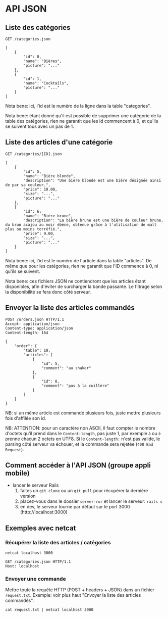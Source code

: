 API JSON
========

Liste des catégories
--------------------

`GET /categories.json`

```
[
	{
		"id": 0,
		"name": "Bières",
		"picture": "..."
	},
	{
		"id": 1,
		"name": "Cocktails",
		"picture": "..."
	}
]
```

Nota bene: ici, l'id est le numéro de la ligne dans la table "categories".

Nota bene: étant donné qu'il est possible de supprimer une catégorie de la table des catégories, rien ne garantit que les id commencent à 0, et qu'ils se suivent tous avec un pas de 1.


Liste des articles d'une catégorie
----------------------------------

`GET /categories/[ID].json`

```
[
	{
		"id": 5,
		"name": "Bière blonde",
		"description": "Une bière blonde est une bière désignée ainsi de par sa couleur.",
		"price": 10.00,
		"size": "...",
		"picture": "..."
	},
	{
		"id": 6;
		"name": "Bière brune",
		"description": "La bière brune est une bière de couleur brune, du brun acajou au noir ébène, obtenue grâce à l'utilisation de malt plus ou moins torréfié.",
		"price": 9.00,
		"size": "...",
		"picture": "..."
	}
]
```

Nota bene: ici, l'id est le numéro de l'article dans la table "articles". De même que pour les catégories, rien ne garantit que l'ID commence à 0, ni qu'ils se suivent.

Nota bene: ces fichiers JSON ne contiendront que les articles étant disponibles, afin d'éviter de surcharger la bande passante. Le filtrage selon la disponibilité se fera donc côté serveur.


Envoyer la liste des articles commandés
---------------------------------------

```
POST /orders.json HTTP/1.1
Accept: application/json
Content-type: application/json
Content-length: 164

{
	"order": {
		"table": 10,
		"articles": [
			{
				"id": 5,
				"comment": "au shaker"
			},
			{
				"id": 8,
				"comment": "pas à la cuillère"
			}
		]
	}
}
```

NB: si un même article est commandé plusieurs fois, juste mettre plusieurs fois d'affilée son id.

NB: ATTENTION: pour un caractère non ASCII, il faut compter le nombre d'octets qu'il prend dans le `Content-length`, pas juste 1, par exemple `à` ou `è` prenne chacun 2 octets en UTF8. Si le `Content-length:` n'est pas valide, le parsing côté serveur va échouer, et la commande sera rejetée (`400 Bad Request`).


Comment accéder à l'API JSON (groupe appli mobile)
--------------------------------------------------
* lancer le serveur Rails
    1. faites un `git clone` ou un `git pull` pour récupérer la dernière version
    2. placez-vous dans le dossier `server-ror` et lancer le serveur: `rails s`
    3. en dev, le serveur tourne par défaut sur le port 3000 (http://localhost:3000)


Exemples avec netcat
--------------------

### Récupérer la liste des articles / catégories

```
netcat localhost 3000

GET /categories.json HTTP/1.1
Host: localhost
```

### Envoyer une commande

Mettre toute la requête HTTP (POST + headers + JSON) dans un fichier `request.txt`. Exemple: voir plus haut "Envoyer la liste des articles commandés".

```
cat request.txt | netcat localhost 3000
```



